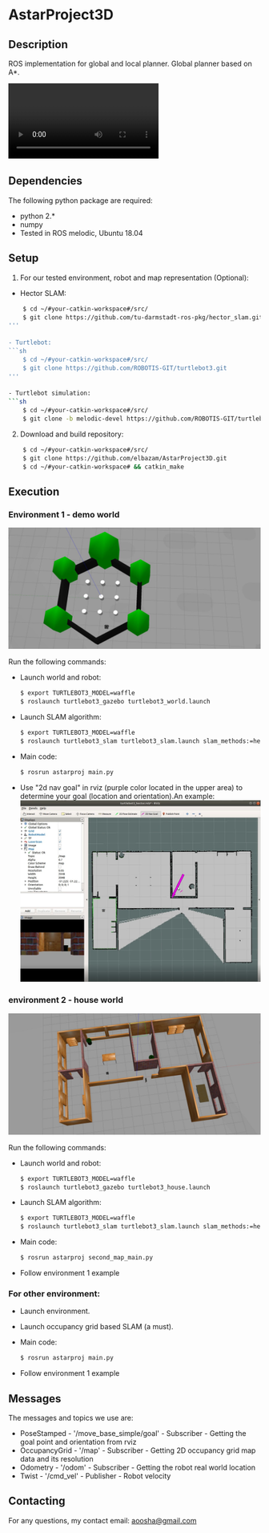 # AstarProject3D
## Description

ROS implementation for global and local planner. Global planner based on A*. 

![Video example for this simulation](pictures/example_vid.mp4)

## Dependencies

The following python package are required:

- python 2.*
- numpy
- Tested in ROS melodic, Ubuntu 18.04

## Setup

1. For our tested environment, robot and map representation (Optional):
- Hector SLAM:
```sh
    $ cd ~/#your-catkin-workspace#/src/
    $ git clone https://github.com/tu-darmstadt-ros-pkg/hector_slam.git
'''

- Turtlebot:
```sh
    $ cd ~/#your-catkin-workspace#/src/
    $ git clone https://github.com/ROBOTIS-GIT/turtlebot3.git
'''

- Turtlebot simulation:
```sh
    $ cd ~/#your-catkin-workspace#/src/
    $ git clone -b melodic-devel https://github.com/ROBOTIS-GIT/turtlebot3_simulations.git    
```

2. Download and build repository:
```sh
    $ cd ~/#your-catkin-workspace#/src/
    $ git clone https://github.com/elbazam/AstarProject3D.git
    $ cd ~/#your-catkin-workspace# && catkin_make
```

## Execution

### Environment 1 - demo world

![demo environment](pictures/demo.jpg)

Run the following commands:
- Launch world and robot:
    ```sh
    $ export TURTLEBOT3_MODEL=waffle
    $ roslaunch turtlebot3_gazebo turtlebot3_world.launch
    ```
- Launch SLAM algorithm:
    ```sh
    $ export TURTLEBOT3_MODEL=waffle
    $ roslaunch turtlebot3_slam turtlebot3_slam.launch slam_methods:=hector
    ```
- Main code:
    ```sh
    $ rosrun astarproj main.py
    ```
- Use "2d nav goal" in rviz (purple color located in the upper area) to determine your goal (location and orientation).An example:
![example](pictures/example.jpeg)

### environment 2 - house world

![house environment](pictures/house.jpg)

Run the following commands:
- Launch world and robot:
    ```sh
    $ export TURTLEBOT3_MODEL=waffle
    $ roslaunch turtlebot3_gazebo turtlebot3_house.launch
    ```
    
- Launch SLAM algorithm:
    ```sh
    $ export TURTLEBOT3_MODEL=waffle
    $ roslaunch turtlebot3_slam turtlebot3_slam.launch slam_methods:=hector
    ```
    
- Main code:
    ```sh
    $ rosrun astarproj second_map_main.py
    ```
    
- Follow environment 1 example


### For other environment:

- Launch environment.
- Launch occupancy grid based SLAM (a must).
- Main code:
    ```sh
    $ rosrun astarproj main.py
    ```
    
- Follow environment 1 example


## Messages

The messages and topics we use are:
 - PoseStamped - '/move_base_simple/goal' - Subscriber -  Getting the goal point and orientation from rviz
 - OccupancyGrid - '/map' - Subscriber - Getting 2D occupancy grid map data and its resolution
 - Odometry - '/odom' - Subscriber - Getting the robot real world location
 - Twist - '/cmd_vel' - Publisher - Robot velocity


## Contacting

For any questions, my contact email:
aoosha@gmail.com



